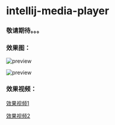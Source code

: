 # intellij-media-player
### 敬请期待。。。

### 效果图：

![preview](https://github.com/wuyr/intellij-media-player/raw/main/previews/1.gif)

![preview](https://github.com/wuyr/intellij-media-player/raw/main/previews/2.gif)

### 效果视频：
[效果视频1](https://github.com/wuyr/intellij-media-player/raw/main/previews/1.mp4)

[效果视频2](https://github.com/wuyr/intellij-media-player/raw/main/previews/2.mp4)
